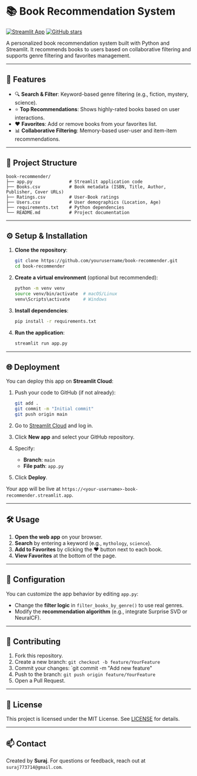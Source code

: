 # 📚 Book Recommendation System

[![Streamlit App](https://static.streamlit.io/badges/streamlit_badge_black_white.svg)](https://book-recommendations-web.streamlit.app/)
[![GitHub stars](https://img.shields.io/github/stars/Git-Suraj-hub/Book-Recommendation?style=social)](https://github.com/Git-Suraj-hub/Book-Recommendation.git)


A personalized book recommendation system built with Python and Streamlit. It recommends books to users based on collaborative filtering and supports genre filtering and favorites management.

---

## 🚀 Features

* 🔍 **Search & Filter**: Keyword-based genre filtering (e.g., fiction, mystery, science).
* ⭐ **Top Recommendations**: Shows highly-rated books based on user interactions.
* ❤️ **Favorites**: Add or remove books from your favorites list.
* 📊 **Collaborative Filtering**: Memory-based user-user and item-item recommendations.

---

## 📂 Project Structure

```text
book-recommender/
├── app.py              # Streamlit application code
├── Books.csv           # Book metadata (ISBN, Title, Author, Publisher, Cover URLs)
├── Ratings.csv         # User-Book ratings
├── Users.csv           # User demographics (Location, Age)
├── requirements.txt    # Python dependencies
└── README.md           # Project documentation
```

---

## ⚙️ Setup & Installation

1. **Clone the repository**:

   ```bash
   git clone https://github.com/yourusername/book-recommender.git
   cd book-recommender
   ```

2. **Create a virtual environment** (optional but recommended):

   ```bash
   python -m venv venv
   source venv/bin/activate  # macOS/Linux
   venv\Scripts\activate     # Windows
   ```

3. **Install dependencies**:

   ```bash
   pip install -r requirements.txt
   ```

4. **Run the application**:

   ```bash
   streamlit run app.py
   ```

---

## 🌐 Deployment

You can deploy this app on **Streamlit Cloud**:

1. Push your code to GitHub (if not already):

   ```bash
   git add .
   git commit -m "Initial commit"
   git push origin main
   ```

2. Go to [Streamlit Cloud](https://streamlit.io/cloud) and log in.

3. Click **New app** and select your GitHub repository.

4. Specify:

   * **Branch**: `main`
   * **File path**: `app.py`

5. Click **Deploy**.

Your app will be live at `https://<your-username>-book-recommender.streamlit.app`.

---

## 🛠️ Usage

1. **Open the web app** on your browser.
2. **Search** by entering a keyword (e.g., `mythology`, `science`).
3. **Add to Favorites** by clicking the ❤️ button next to each book.
4. **View Favorites** at the bottom of the page.

---

## 🔧 Configuration

You can customize the app behavior by editing `app.py`:

* Change the **filter logic** in `filter_books_by_genre()` to use real genres.
* Modify the **recommendation algorithm** (e.g., integrate Surprise SVD or NeuralCF).

---

## 🤝 Contributing

1. Fork this repository.
2. Create a new branch: `git checkout -b feature/YourFeature`
3. Commit your changes: \`git commit -m "Add new feature"
4. Push to the branch: `git push origin feature/YourFeature`
5. Open a Pull Request.

---

## 📄 License

This project is licensed under the MIT License. See [LICENSE](LICENSE) for details.

---

## 📫 Contact

Created by **Suraj**. For questions or feedback, reach out at `suraj773714@gmail.com`.
